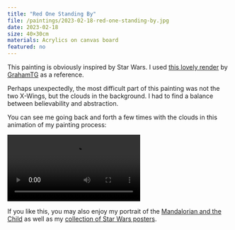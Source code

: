 ```yaml
---
title: "Red One Standing By"
file: /paintings/2023-02-18-red-one-standing-by.jpg
date: 2023-02-18
size: 40×30cm
materials: Acrylics on canvas board
featured: no
---
```


This painting is obviously inspired by Star Wars. I used [this lovely render](https://www.deviantart.com/grahamtg/art/X-Wings-553025406) by 
[GrahamTG](https://www.deviantart.com/grahamtg) as a reference.

Perhaps unexpectedly, the most difficult part of this painting was not the two X-Wings, but the clouds in the background. I had to find a balance between believability and abstraction.

You can see me going back and forth a few times with the clouds in this animation of my painting process:

![Work-in-progress animation](/paintings/2023-02-18-red-one-standing-by.mp4)

If you like this, you may also enjoy my portrait of the [Mandalorian and the Child](/paintings/2022-07-22-mandalorian/) as well as my [collection of Star Wars posters](http://localhost:4000/en/poster/).